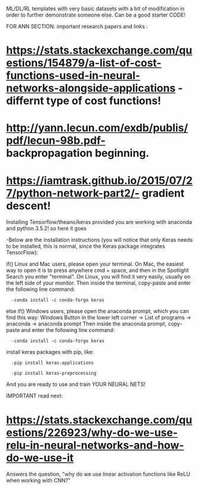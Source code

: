 ML/DL/RL templates with very basic datasets with a bit of modification in order to further demonstrate someone else. Can be a good starter CODE!

FOR ANN SECTION:
important research papers and links : 
  
# https://stats.stackexchange.com/questions/154879/a-list-of-cost-functions-used-in-neural-networks-alongside-applications -       differnt type of cost functions!
# http://yann.lecun.com/exdb/publis/pdf/lecun-98b.pdf-  backpropagation beginning.
# https://iamtrask.github.io/2015/07/27/python-network-part2/- gradient descent!


Installing Tensorflow/theano/keras provided you are working with anaconda and python 3.5.2!
so here it goes

-Below are the installation instructions (you will notice that only Keras needs to be installed, this is normal, since the Keras package integrates TensorFlow):

if()
  Linux and Mac users, please open your terminal.
  On Mac, the easiest way to open it is to press anywhere cmd + space, and then in the Spotlight Search you enter "terminal".
  On Linux, you will find it very easily, usually on the left side of your monitor.
  Then inside the terminal, copy-paste and enter the following line command:

      -conda install -c conda-forge keras
else if()
  Windows users, please open the anaconda prompt, which you can find this way:
  Windows Button in the lower left corner -> List of programs -> anaconda -> anaconda prompt
  Then inside the anaconda prompt, copy-paste and enter the following line command:

      -conda install -c conda-forge keras

install keras packages with pip, like:
      
      -pip install keras-applications
      
      -pip install keras-preprocessing
      
And you are ready to use and train YOUR NEURAL NETS!  

IMPORTANT read next: 
# https://stats.stackexchange.com/questions/226923/why-do-we-use-relu-in-neural-networks-and-how-do-we-use-it
Answers the question, "why do we use linear activation functions like ReLU when working with CNN?"

